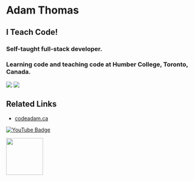 # Adam Thomas

## I Teach Code!

### Self-taught full-stack developer. 

### Learning code and teaching code at Humber College, Toronto, Canada.

[![](https://github-readme-stats.vercel.app/api?username=codeadamca&show_icons=true)](https://github.com/codeadamca)
[![](https://github-readme-stats.vercel.app/api/top-langs/?username=codeadamca&layout=compact)](https://github.com/codeadamca/github-readme-stats)

## Related Links

* [codeadam.ca](https://codeadam.ca)

[![YouTube Badge](https://img.shields.io/badge/-@Adam%20Thomas-EB0633?style=flat-square&labelColor=EB0633&logo=youtube&logoColor=white&link=https://www.youtube.com/channel/UCvn-c8MnpjythwWKDi5qMvA)](https://www.youtube.com/channel/UCvn-c8MnpjythwWKDi5qMvA)



<a href="https://codeadam.ca">
<img src="https://codeadam.ca/images/code-block.png" width="100">
</a>
